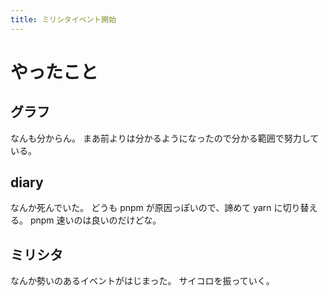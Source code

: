 ```yaml
---
title: ミリシタイベント開始
---
```


# やったこと

## グラフ

なんも分からん。
まあ前よりは分かるようになったので分かる範囲で努力している。

## diary

なんか死んでいた。
どうも pnpm が原因っぽいので、諦めて yarn に切り替える。
pnpm 速いのは良いのだけどな。

## ミリシタ

なんか勢いのあるイベントがはじまった。
サイコロを振っていく。
